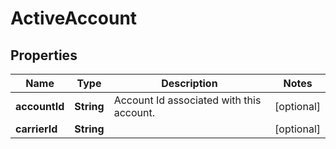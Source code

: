 
# ActiveAccount

## Properties
Name | Type | Description | Notes
------------ | ------------- | ------------- | -------------
**accountId** | **String** | Account Id associated with this account. |  [optional]
**carrierId** | **String** |  |  [optional]



